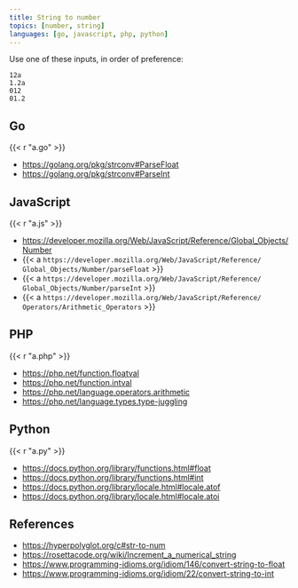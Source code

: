 ```yaml
---
title: String to number
topics: [number, string]
languages: [go, javascript, php, python]
---
```


Use one of these inputs, in order of preference:

~~~
12a
1.2a
012
01.2
~~~

## Go

{{< r "a.go" >}}

- <https://golang.org/pkg/strconv#ParseFloat>
- <https://golang.org/pkg/strconv#ParseInt>

## JavaScript

{{< r "a.js" >}}

- <https://developer.mozilla.org/Web/JavaScript/Reference/Global_Objects/Number>
- {{< a `https://developer.mozilla.org/Web/JavaScript/Reference/
   Global_Objects/Number/parseFloat` >}}
- {{< a `https://developer.mozilla.org/Web/JavaScript/Reference/
   Global_Objects/Number/parseInt` >}}
- {{< a `https://developer.mozilla.org/Web/JavaScript/Reference/
   Operators/Arithmetic_Operators` >}}

## PHP

{{< r "a.php" >}}

- <https://php.net/function.floatval>
- <https://php.net/function.intval>
- <https://php.net/language.operators.arithmetic>
- <https://php.net/language.types.type-juggling>

## Python

{{< r "a.py" >}}

- <https://docs.python.org/library/functions.html#float>
- <https://docs.python.org/library/functions.html#int>
- <https://docs.python.org/library/locale.html#locale.atof>
- <https://docs.python.org/library/locale.html#locale.atoi>

## References

- <https://hyperpolyglot.org/c#str-to-num>
- <https://rosettacode.org/wiki/Increment_a_numerical_string>
- <https://www.programming-idioms.org/idiom/146/convert-string-to-float>
- <https://www.programming-idioms.org/idiom/22/convert-string-to-int>
